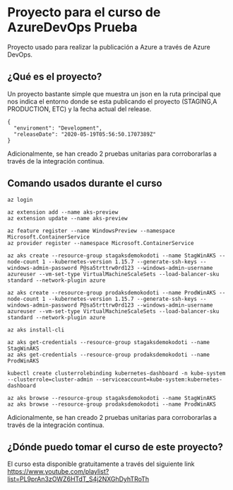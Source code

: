 # Proyecto para el curso de AzureDevOps Prueba
Proyecto usado para realizar la publicación a Azure a través de Azure DevOps.

## ¿Qué es el proyecto?
Un proyecto bastante simple que muestra un json en la ruta principal que nos indica el entorno donde se esta publicando el proyecto (STAGING,A PRODUCTION, ETC) y la fecha actual del release.

```
{
  "enviroment": "Development",
  "releaseDate": "2020-05-19T05:56:50.1707389Z"
}
```

Adicionalmente, se han creado 2 pruebas unitarias para corroborarlas a través de la integración continua.

## Comando usados durante el curso
```
az login

az extension add --name aks-preview
az extension update --name aks-preview

az feature register --name WindowsPreview --namespace Microsoft.ContainerService
az provider register --namespace Microsoft.ContainerService

az aks create --resource-group stagaksdemokodoti --name StagWinAKS --node-count 1 --kubernetes-version 1.15.7 --generate-ssh-keys --windows-admin-password P@sa5trttrw0rd123 --windows-admin-username azureuser --vm-set-type VirtualMachineScaleSets --load-balancer-sku standard --network-plugin azure

az aks create --resource-group prodaksdemokodoti --name ProdWinAKS --node-count 1 --kubernetes-version 1.15.7 --generate-ssh-keys --windows-admin-password P@sa5trttrw0rd123 --windows-admin-username azureuser --vm-set-type VirtualMachineScaleSets --load-balancer-sku standard --network-plugin azure

az aks install-cli

az aks get-credentials --resource-group stagaksdemokodoti --name StagWinAKS
az aks get-credentials --resource-group prodaksdemokodoti --name ProdWinAKS

kubectl create clusterrolebinding kubernetes-dashboard -n kube-system --clusterrole=cluster-admin --serviceaccount=kube-system:kubernetes-dashboard

az aks browse --resource-group stagaksdemokodoti --name StagWinAKS
az aks browse --resource-group prodaksdemokodoti --name ProdWinAKS
```

Adicionalmente, se han creado 2 pruebas unitarias para corroborarlas a través de la integración continua.

## ¿Dónde puedo tomar el curso de este proyecto?
El curso esta disponible gratuitamente a través del siguiente link https://www.youtube.com/playlist?list=PL9prAn3zOWZ6HTdT_S4j2NXGhDyhTRoTh